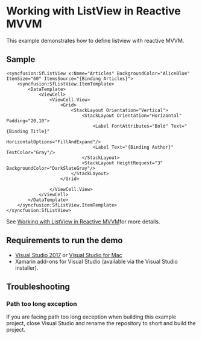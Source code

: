 # Working with ListView in Reactive MVVM

This example demonstrates how to define listview with reactive MVVM.

## Sample

```xaml
<syncfusion:SfListView x:Name="Articles" BackgroundColor="AliceBlue" ItemSize="60" ItemsSource="{Binding Articles}">
    <syncfusion:SfListView.ItemTemplate>
        <DataTemplate>
            <ViewCell>
                <ViewCell.View>
                    <Grid>
                        <StackLayout Orientation="Vertical">
                            <StackLayout Orientation="Horizontal" Padding="20,10">
                                <Label FontAttributes="Bold" Text="{Binding Title}"
                                        HorizontalOptions="FillAndExpand"/>
                                <Label Text="{Binding Author}" TextColor="Gray"/>
                            </StackLayout>
                            <StackLayout HeightRequest="3" BackgroundColor="DarkSlateGray"/>
                        </StackLayout>
                    </Grid>

                </ViewCell.View>
            </ViewCell>
        </DataTemplate>
    </syncfusion:SfListView.ItemTemplate>
</syncfusion:SfListView>
```

See [Working with ListView in Reactive MVVM](https://www.syncfusion.com/kb/9319/working-with-listview-in-reactive-mvvm)for more details.

## Requirements to run the demo

* [Visual Studio 2017](https://visualstudio.microsoft.com/downloads/) or [Visual Studio for Mac](https://visualstudio.microsoft.com/vs/mac/)
* Xamarin add-ons for Visual Studio (available via the Visual Studio installer).

## Troubleshooting

### Path too long exception

If you are facing path too long exception when building this example project, close Visual Studio and rename the repository to short and build the project.

